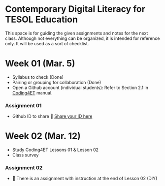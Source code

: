 # Contemporary Digital Literacy for TESOL Education

This space is for guiding the given assignments and notes for the next class. Although not everything can be organized, it is intended for reference only. It will be used as a sort of checklist.

# Week 01 (Mar. 5)
+ Syllabus to check (Done)
+ Pairing or grouping for collaboration (Done) 
+ Open a Github account (individual students): Refer to Section 2.1 in [Coding4ET](https://github.com/MK316/Coding4ET/blob/main/README.md) manual.

### Assignment 01
+ Github ID to share 📌 [Share your ID here](https://docs.google.com/spreadsheets/d/11TMSMm_0xzBc5lYAJx9oDwwrgeeAqKR1CEULl-eR6w0/edit?usp=sharing)

# Week 02 (Mar. 12)
+ Study Coding4ET Lessons 01 & Lesson 02
+ Class survey

### Assignment 02
+ 📌 There is an assignment with instruction at the end of Lesson 02 (DIY)

